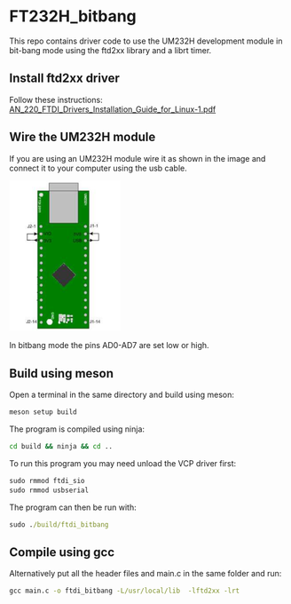 # FT232H_bitbang
This repo contains driver code to use the UM232H development module in bit-bang mode using the ftd2xx library and a librt timer.

## Install ftd2xx driver

Follow these instructions:
[AN_220_FTDI_Drivers_Installation_Guide_for_Linux-1.pdf](https://ftdichip.com/wp-content/uploads/2020/08/AN_220_FTDI_Drivers_Installation_Guide_for_Linux-1.pdf)

## Wire the UM232H module

If you are using an UM232H module wire it as shown in the image and connect it to your computer using the usb cable.

[<img src="UM232H_wiring_diagram.png" width="200"/>](image.png)

In bitbang mode the pins AD0-AD7 are set low or high.


## Build using meson

Open a terminal in the same directory and build using meson:
```bat
meson setup build
```

The program is compiled using ninja:
```bat
cd build && ninja && cd ..
```
To run this program you may need unload the VCP driver first:
```bat
sudo rmmod ftdi_sio
sudo rmmod usbserial
```
The program can then be run with:
```bat
sudo ./build/ftdi_bitbang
```

## Compile using gcc

Alternatively put all the header files and main.c in the same folder and run:
```bat
gcc main.c -o ftdi_bitbang -L/usr/local/lib  -lftd2xx -lrt
```
